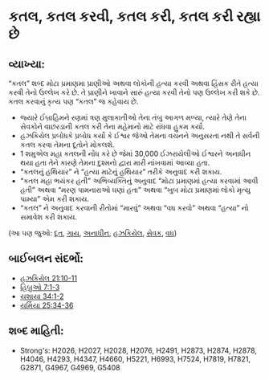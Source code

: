 # કતલ, કતલ કરવી, કતલ કરી, કતલ કરી રહ્યા છે 

## વ્યાખ્યા: 

“કતલ” શબ્દ મોટા પ્રમાણમા પ્રાણીઓ અથવા લોકોની હત્યા કરવી અથવા હિંસક રીતે હત્યા કરવી તેનો ઉલ્લેખ કરે છે.
તે પ્રાણીને ખાવાને સારું હત્યા કરવી તેનો પણ ઉલ્લેખ કરી શકે છે.
કતલ કરવાનું કૃત્ય પણ “કતલ” જ કહેવાય છે.

* જ્યારે ઈબ્રાહિમને રણમાં ત્રણ મુલાકાતીઓ તેના તંબુ આગળ મળ્યા, ત્યારે તેણે તેના સેવકોને વાછરડાની કતલ કરી તેના મહેમાનો માટે રાંધવા હુકમ કર્યો.
* હઝકિયેલ પ્રબોધકે પ્રબોધ કર્યો કે ઈશ્વર જેઓ તેમના વચનને અનુસરતા નથી તે સર્વની કતલ કરવા તેમના દૂતોને મોકલશે.
* 1 શમુએલ મહા કતલની નોંધ કરે છે જેમાં 30,000 ઈઝરાયેલીઓ ઈશ્વરને અનાધીન થયા હતા તેને કારણે તેમના દુશ્મનો દ્વારા મારી નાંખવામાં આવ્યા હતા.
* “કતલનું હથિયાર” ને “હત્યા માટેનું હથિયાર” તરીકે અનુવાદ કરી શકાય.
* “કતલ મહા ભયંકર હતી” અભિવ્યક્તિનું અનુવાદ “મોટા પ્રમાણમાં હત્યા કરવામાં આવી હતી” અથવા “મરણ પામનારાઓ ઘણાં હતા” અથવા “ખુબ મોટા પ્રમાણમાં લોકો મૃત્યુ પામ્યા” એમ કરી શકાય.
* “કતલ” ને અનુવાદ કરવાની રીતોમાં “મારવું” અથવા “વધ કરવો” અથવા “હત્યા” નો સમાવેશ કરી શકાય.

(આ પણ જુઓ: [દૂત](../kt/angel.md), [ગાય](../other/cow.md), [અનાધીન](../other/disobey.md), [હઝકિયેલ](../names/ezekiel.md), [સેવક](../other/servant.md), [વધ](../other/slain.md))

## બાઈબલન સંદર્ભો: 

* [હઝકિયેલ 21:10-11](rc://gu/tn/help/ezk/21/10)
* [હિબ્રુઓ 7:1-3](rc://gu/tn/help/heb/07/01)
* [યશાયા 34:1-2](rc://gu/tn/help/isa/34/01)
* [યર્મિયા 25:34-36](rc://gu/tn/help/jer/25/34)

## શબ્દ માહિતી: 

* Strong's: H2026, H2027, H2028, H2076, H2491, H2873, H2874, H2878, H4046, H4293, H4347, H4660, H5221, H6993, H7524, H7819, H7821, G2871, G4967, G4969, G5408
